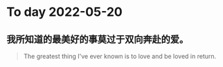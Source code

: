 
# To day 2022-05-20


## 我所知道的最美好的事莫过于双向奔赴的爱。
> The greatest thing I've ever known is to love and be loved in return.

    